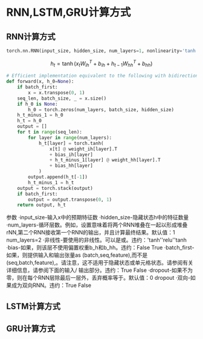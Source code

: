# RNN,LSTM,GRU计算方式

## RNN计算方式

```python
torch.nn.RNN(input_size, hidden_size, num_layers=1, nonlinearity='tanh', bias=True, batch_first=False, dropout=0.0, bidirectional=False, device=None, dtype=None)
```

$$
h_t=\tanh(x_tW_{ih}^T+b_{ih}+h_{t-1}W_{hh}^T+b_{hh})
$$

```python
# Efficient implementation equivalent to the following with bidirectional=False
def forward(x, h_0=None):
    if batch_first:
        x = x.transpose(0, 1)
    seq_len, batch_size, _ = x.size()
    if h_0 is None:
        h_0 = torch.zeros(num_layers, batch_size, hidden_size)
    h_t_minus_1 = h_0
    h_t = h_0
    output = []
    for t in range(seq_len):
        for layer in range(num_layers):
            h_t[layer] = torch.tanh(
                x[t] @ weight_ih[layer].T
                + bias_ih[layer]
                + h_t_minus_1[layer] @ weight_hh[layer].T
                + bias_hh[layer]
            )
        output.append(h_t[-1])
        h_t_minus_1 = h_t
    output = torch.stack(output)
    if batch_first:
        output = output.transpose(0, 1)
    return output, h_t
```

参数
·input_size-输入x中的预期特征数
·hidden_size-隐藏状态h中的特征数量
·num_layers-循环层数。例如，设置意味着将两个RNN堆叠在一起以形成堆叠rNN,第二个RNN接收第一个RNN的输出，并且计算最终结果。默认值：1 num_layers=2
·非线性-要使用的非线性。可以是或。违约：'tanh''relu''tanh
·bias-如果，则该层不使用偏置权重b_h和b_hh。违约：False True
·batch_first-如果，则提供输入和输出张量as (batch,seq,feature),而不是(seq,batch,feature),。请注意，这不适用于隐藏状态或单元格状态。请参阅有关详细信息，请参阅下面的输入/
输出部分。违约：True False
·dropout-如果不为零，则在每个RNN层除最后一层外，丢弃概率等于。默认值：0 dropout
·双向-如果成为双向RNN。违约：True False




## LSTM计算方式



## GRU计算方式
